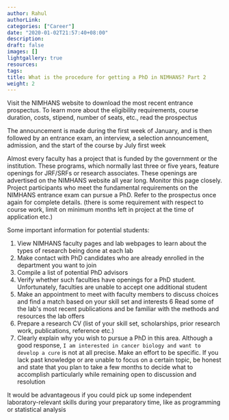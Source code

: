 ```yaml
---
author: Rahul
authorLink: 
categories: ["Career"]
date: "2020-01-02T21:57:40+08:00"
description: 
draft: false
images: []
lightgallery: true
resources:
tags:
title: What is the procedure for getting a PhD in NIMHANS? Part 2
weight: 2
---
```


Visit the NIMHANS website to download the most recent entrance prospectus. To learn more about the eligibility requirements, course duration, costs, stipend, number of seats, etc., read the prospectus

The announcement is made during the first week of January, and is then followed by an entrance exam, an interview, a selection announcement, admission, and the start of the course by July first week

Almost every faculty has a project that is funded by the government or the institution. These programs, which normally last three or five years, feature openings for JRF/SRFs or research associates. These openings are advertised on the NIMHANS website all year long. Monitor this page closely. Project participants who meet the fundamental requirements on the NIMHANS entrance exam can pursue a PhD. Refer to the prospectus once again for complete details. (there is some requirement with respect to course work, limit on minimum months left in project at the time of application etc.)

Some important information for potential students:
1. View NIMHANS faculty pages and lab webpages to learn about the types of research being done at each lab
2. Make contact with PhD candidates who are already enrolled in the department you want to join
3. Compile a list of potential PhD advisors
4. Verify whether such faculties have openings for a PhD student. Unfortunately, faculties are unable to accept one additional student
5. Make an appointment to meet with faculty members to discuss choices and find a match based on your skill set and interests
6 Read some of the lab's most recent publications and be familiar with the methods and resources the lab offers
7. Prepare a research CV (list of your skill set, scholarships, prior research work, publications, reference etc.)
8. Clearly explain why you wish to pursue a PhD in this area. Although a good response, `I am interested in cancer biology and want to develop a cure` is not at all precise. Make an effort to be specific. If you lack past knowledge or are unable to focus on a certain topic, be honest and state that you plan to take a few months to decide what to accomplish particularly while remaining open to discussion and resolution

It would be advantageous if you could pick up some independent laboratory-relevant skills during your preparatory time, like as programming or statistical analysis